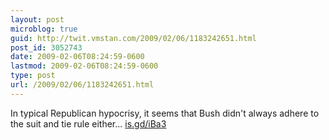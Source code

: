 ```yaml
---
layout: post
microblog: true
guid: http://twit.vmstan.com/2009/02/06/1183242651.html
post_id: 3052743
date: 2009-02-06T08:24:59-0600
lastmod: 2009-02-06T08:24:59-0600
type: post
url: /2009/02/06/1183242651.html
---
```

In typical Republican hypocrisy, it seems that Bush didn't always adhere to the suit and tie rule either... [is.gd/iBa3](http://is.gd/iBa3)
